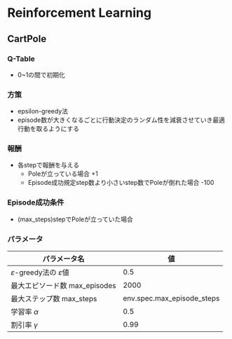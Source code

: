# Reinforcement Learning

## CartPole
### Q-Table
- 0~1の間で初期化
### 方策
- epsilon-greedy法
- episode数が大きくなるごとに行動決定のランダム性を減衰させていき最適行動を取るようにする
### 報酬
- 各stepで報酬を与える
    - Poleが立っている場合 +1
    <!-- - Episode成功規定step数まで立っている場合 +1 -->
    - Episode成功規定step数より小さいstep数でPoleが倒れた場合 -100
### Episode成功条件
- (max_steps)stepでPoleが立っていた場合
### パラメータ
| パラメータ名 | 値 |
| ---- | ---- |
| $\varepsilon$-greedy法の $\varepsilon$値 | 0.5 |
| 最大エピソード数 max_episodes | 2000 |
| 最大ステップ数 max_steps | env.spec.max_episode_steps |
| 学習率 $\alpha$ | 0.5 |
| 割引率 $\gamma$ | 0.99 |